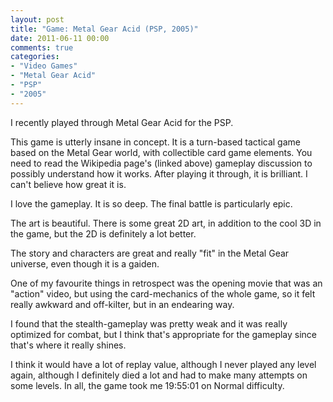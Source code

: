```yaml
---
layout: post
title: "Game: Metal Gear Acid (PSP, 2005)"
date: 2011-06-11 00:00
comments: true
categories:
- "Video Games"
- "Metal Gear Acid"
- "PSP"
- "2005"
---
```


I recently played through Metal Gear Acid for the PSP.

This game is utterly insane in concept. It is a turn-based
tactical game based on the Metal Gear world, with collectible card
game elements. You need to read the Wikipedia page's (linked
above) gameplay discussion to possibly understand how it
works. After playing it through, it is brilliant. I can't believe
how great it is.

I love the gameplay. It is so deep. The final battle is
particularly epic.

The art is beautiful. There is some great 2D art, in addition to
the cool 3D in the game, but the 2D is definitely a lot better.

The story and characters are great and really "fit" in the Metal
Gear universe, even though it is a gaiden.

One of my favourite things in retrospect was the opening movie
that was an "action" video, but using the card-mechanics of the
whole game, so it felt really awkward and off-kilter, but in an
endearing way.

I found that the stealth-gameplay was pretty weak and it was
really optimized for combat, but I think that's appropriate for
the gameplay since that's where it really shines.

I think it would have a lot of replay value, although I never
played any level again, although I definitely died a lot and had
to make many attempts on some levels. In all, the game took me
19:55:01 on Normal difficulty.   
